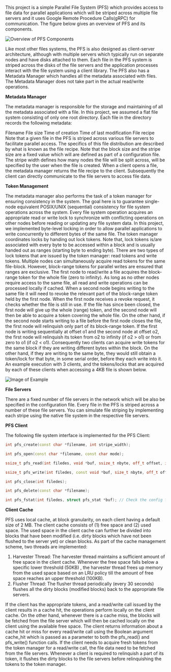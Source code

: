 This project is a simple Parallel File System (PFS) which provides access to file data for parallel applications which will be striped across multiple file servers and it uses Google Remote Procedure Calls(gRPC) for communication. The figure below gives an overview of PFS and its components.

![Overview of PFS Components][1]

Like most other files systems, the PFS is also designed as client-server architecture, although with multiple servers which typically run on separate nodes and have disks attached to them. Each file in the PFS system is striped across the disks of the file servers and the application processes interact with the file system using a client library. The PFS also has a Metadata Manager which handles all the metadata associated with files. The Metadata Manager does not take part in the actual read/write operations.

**Metadata Manager**

The metadata manager is responsible for the storage and maintaining of all the metadata associated with a file. In this project, we assumed a flat file system consisting of only one root directory. Each file in the directory records the following metadata:

Filename
File size
Time of creation
Time of last modification
File recipe
Note that a given file in the PFS is striped across various file servers to facilitate parallel access. The specifics of this file distribution are described by what is known as the file recipe. Note that the block size and the stripe size are a fixed value which will are defined as part of a configuration file. The stripe width defines how many nodes the file will be split across, will be specified by the user when the file is created. When a client opens a file, the metadata manager returns the file recipe to the client. Subsequently the client can directly communicate to the file servers to access file data.

**Token Management**

The metadata manager also performs the task of a token manager for ensuring consistency in the system. The goal here is to guarantee single-node equivalent POSIX/UNIX  (sequential) consistency for file system operations across the system. Every file system operation acquires an appropriate read or write lock to synchronize with conflicting operations on other nodes before reading or updating any file system data. In this project, we implemented byte-level locking in order to allow parallel applications to write concurrently to different bytes of the same file. The token manager coordinates locks by handing out lock tokens. Note that, lock tokens is/are associated with every byte to be accessed within a block and is usually handed out as ranges (starting byte to ending byte). There are two types of lock tokens that are issued by the token manager: read tokens and write tokens. Multiple nodes can simultaneously acquire read tokens for the same file-block. However, block-range tokens for parallel writes are ensured that ranges are exclusive. The first node to read/write a file acquires the block-range token for the whole file (zero to infinity). As long as no other nodes require access to the same file, all read and write operations can be processed locally if cached. When a second node begins writing to the same file it will need to revoke the relevant part of the block-range token held by the first node. When the first node receives a revoke request, it checks whether the file is still in use. If the file has since been closed, the first node will give up the whole (range) token, and the second node will then be able to acquire a token covering the whole file. On the other hand, if the second node starts writing to a file before the first node closes the file, the first node will relinquish only part of its block-range token. If the first node is writing sequentially at offset o1 and the second node at offset o2, the first node will relinquish its token from o2 to infinity (if o2 > o1) or from zero to o1 (if o2 < o1).  Consequently two clients can acquire  write tokens for the same block if they are writing different bytes within the block.  On the other hand, if they are writing to the same byte, they would still obtain a token/lock for that byte, in some serial order, before they each write into it. An example execution with 3 clients, and the tokens/locks that are acquired by each of these clients when accessing a 4KB file is shown below.

![Image of Example][2]

**File Servers**

There are a fixed number of file servers in the network which will be also be specified in the configuration file. Every file in the PFS is striped across a number of these file servers. You can simulate file striping by implementing each stripe using the native file system in the respective file servers.

 

**PFS Client**

The following file system interface is implemented for the PFS Client:

```cpp
int pfs_create(const char *filename, int stripe_width);

int pfs_open(const char *filename, const char mode);

ssize_t pfs_read(int filedes, void *buf, ssize_t nbyte, off_t offset, int *cache_hit);

ssize_t pfs_write(int filedes, const void *buf, size_t nbyte, off_t offset, int *cache_hit);

int pfs_close(int filedes);

int pfs_delete(const char *filename);

int pfs_fstat(int filedes, struct pfs_stat *buf); // Check the config file for the definition of pfs_stat structure
```
 

**Client Cache**

PFS uses local cache, at block granularity, on each client having a default size of 2 MB. The client cache consists of (1) free space and (2) used space. The used space in the client cache can further be divided into blocks that have been modified (i.e. dirty blocks which have not been flushed to the server yet) or clean blocks. As part of the cache management scheme, two threads are implemented:

1. Harvester Thread: The harvester thread maintains a sufficient amount of free space in the client cache. Whenever the free space falls below a specific lower threshold (50KB) , the harvester thread frees up memory from the used space based on an LRU policy till the amount of free space reaches an upper threshold (100KB).
2. Flusher Thread: The flusher thread periodically (every 30 seconds) flushes all the dirty blocks (modified blocks) back to the appropriate file servers.

If the client has the appropriate tokens, and a read/write call issued by the client results in a cache hit, the operations perform locally on the client cache. On the other hand, whenever there is a cache miss, the blocks will be fetched from the file server which will then be cached locally on the client using the available free space. The client returns information about a cache hit or miss for every read/write call using the Boolean argument cache_hit which is passed as a parameter to both the pfs_read() and pfs_write() function calls. If the client needs to acquire fresh tokens from the token manager for a read/write call, the file data need to be fetched from the file servers. Whenever a client is required to relinquish a part of its token, it flushes the dirty blocks to the file servers before relinquishing the tokens to the token manager.

[1]:
https://github.com/arminvakil/PFS/blob/master/pfsOverview.png
[2]:
https://github.com/arminvakil/PFS/blob/master/pfs.jpg

